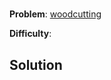 # 

**Problem**: [woodcutting](https://open.kattis.com/problems/woodcutting)

**Difficulty**: 

## Solution

